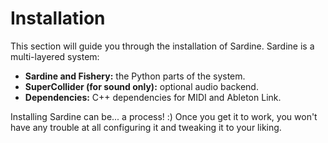 # Installation

This section will guide you through the installation of Sardine. Sardine is a multi-layered system:
- **Sardine and Fishery:** the Python parts of the system.
- **SuperCollider (for sound only):** optional audio backend.
- **Dependencies:** C++ dependencies for MIDI and Ableton Link.

Installing Sardine can be... a process! :) Once you get it to work, you won't have any trouble at all
configuring it and tweaking it to your liking.
